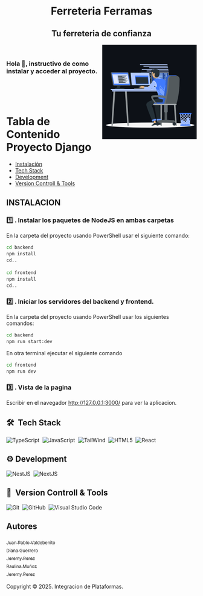 <h1 align="center">Ferreteria Ferramas</h1>
<h2 align="center">Tu ferreteria de confianza</h2>

<p><img align="right" height="250" width="250" src="https://raw.githubusercontent.com/SubhadeepZilong/SubhadeepZilong/main/icons/animation_500_kxa883sd.gif" alt="SubhadeepZilong" /></p>

&emsp;
<h3 align="left">Hola 👋, instructivo de como instalar y acceder al proyecto.</h3>
&emsp;
<br/>
<br/>
<br/>

# Tabla de Contenido Proyecto Django
- [Instalación](#instalación)
- [Tech Stack](#tech-stack)
- [Development](#development)
- [Version Controll & Tools](#version-controll--tools)

## INSTALACION

### :one: . Instalar los paquetes de NodeJS en ambas carpetas

En la carpeta del proyecto usando PowerShell usar el siguiente comando:

 ```bash
cd backend
npm install
cd..

cd frontend
npm install
cd..
```

### :two: . Iniciar los servidores del backend y frontend. 

En la carpeta del proyecto usando PowerShell usar los siguientes comandos:

 ```bash
cd backend
npm run start:dev
```

En otra terminal ejecutar el siguiente comando

 ```bash
cd frontend
npm run dev
```
### :three: . Vista de la pagina

Escribir en el navegador http://127.0.0.1:3000/ para ver la aplicacion.

## 🛠 &nbsp;Tech Stack

![TypeScript](https://img.shields.io/badge/typescript-3670A0?style=for-the-badge&logo=typescript&logoColor=ffdd54)&nbsp;
![JavaScript](https://img.shields.io/badge/javascript-%23323330.svg?style=for-the-badge&logo=javascript&logoColor=%23F7DF1E)&nbsp;
![TailWind](https://img.shields.io/badge/tailwindcss-%23563D7C.svg?style=for-the-badge&logo=tailwindcdd&logoColor=white)&nbsp;
![HTML5](https://img.shields.io/badge/html5-%23E34F26.svg?style=for-the-badge&logo=html5&logoColor=white)&nbsp;
![React](https://img.shields.io/badge/react-%231572B6.svg?style=for-the-badge&logo=react&logoColor=white)&nbsp;


## ⚙️ Development
![NestJS](https://img.shields.io/badge/NextJS-092E20?style=flat&logo=next.js&logoColor=white)&nbsp;
![NextJS](https://img.shields.io/badge/NestJS-092E20?style=flat&logo=nestjs&logoColor=white)&nbsp;


## 🧰 &nbsp;Version Controll & Tools 

![Git](https://img.shields.io/badge/git-%23F05033.svg?style=for-the-badge&logo=git&logoColor=white)&nbsp;
![GitHub](https://img.shields.io/badge/github-%23121011.svg?style=for-the-badge&logo=github&logoColor=white)&nbsp;
![Visual Studio Code](https://img.shields.io/badge/Visual%20Studio%20Code-0078d7.svg?style=for-the-badge&logo=visual-studio-code&logoColor=white)&nbsp;

## Autores

[<sub>Juan Pablo Valdebenito</sub>](https://github.com/zlSirodev)<br>
[<sub>Diana Guerrero</sub>](https://github.com/DiaGuerrero)<br>
[<sub>Jeremy Perez</sub>]()<br>
[<sub>Paulina Muñoz</sub>]()<br>
[<sub>Jeremy Perez</sub>]()<br>
<br/>
Copyright © 2025. Integracion de Plataformas.


